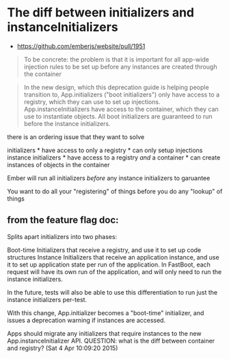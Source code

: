 
# The diff between initializers and instanceInitializers

* https://github.com/emberjs/website/pull/1951

> To be concrete: the problem is that it is important for all app-wide
> injection rules to be set up before any instances are created through the
> container

> In the new design, which this deprecation guide is helping people transition
> to, App.initializers ("boot initializers") only have access to a registry,
> which they can use to set up injections. App.instanceInitializers have access
> to the container, which they can use to instantiate objects. All boot
> initializers are guaranteed to run before the instance initializers.

there is an ordering issue that they want to solve

initializers
    * have access to only a registry
    * can only setup injections
instance initializers
    * have access to a registry _and_ a container
    * can create instances of objects in the container

Ember will run all initializers _before_ any instance initializers to garuantee

You want to do all your "registering" of things before you do any "lookup" of things

## from the feature flag doc:

Splits apart initializers into two phases:

Boot-time Initializers that receive a registry, and use it to set up code structures
Instance Initializers that receive an application instance, and use it to set up application state per run of the application.
In FastBoot, each request will have its own run of the application, and will only need to run the instance initializers.

In the future, tests will also be able to use this differentiation to run just the instance initializers per-test.

With this change, App.initializer becomes a "boot-time" initializer, and issues a deprecation warning if instances are accessed.

Apps should migrate any initializers that require instances to the new App.instanceInitializer API.
QUESTION: what is the diff between container and registry? (Sat  4 Apr 10:09:20 2015)

